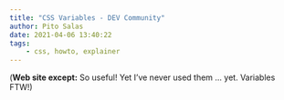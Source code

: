 ```yaml
---
title: "CSS Variables - DEV Community"
author: Pito Salas
date: 2021-04-06 13:40:22
tags:
    - css, howto, explainer
---
```


(**Web site except:** So useful! Yet I’ve never used them ... yet. Variables FTW!) 
